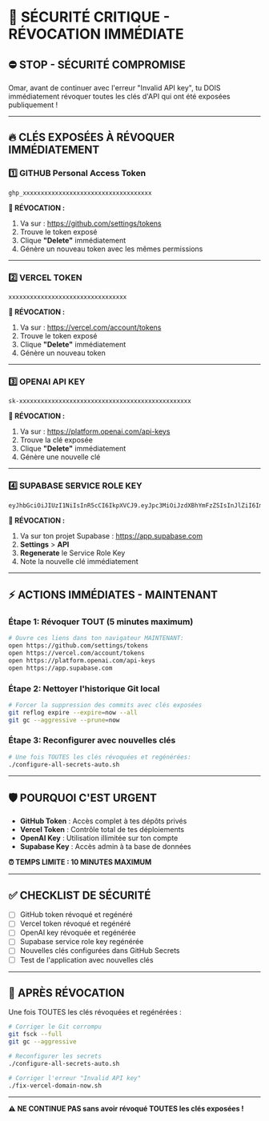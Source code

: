 # 🚨 SÉCURITÉ CRITIQUE - RÉVOCATION IMMÉDIATE

## ⛔ **STOP - SÉCURITÉ COMPROMISE**

Omar, avant de continuer avec l'erreur "Invalid API key", tu DOIS immédiatement révoquer toutes les clés d'API qui ont été exposées publiquement !

---

## 🔥 **CLÉS EXPOSÉES À RÉVOQUER IMMÉDIATEMENT**

### 1️⃣ **GITHUB Personal Access Token**
```
ghp_xxxxxxxxxxxxxxxxxxxxxxxxxxxxxxxxxxxx
```

**🔧 RÉVOCATION :**
1. Va sur : https://github.com/settings/tokens
2. Trouve le token exposé
3. Clique **"Delete"** immédiatement
4. Génère un nouveau token avec les mêmes permissions

---

### 2️⃣ **VERCEL TOKEN**
```
xxxxxxxxxxxxxxxxxxxxxxxxxxxxxxxxx
```

**🔧 RÉVOCATION :**
1. Va sur : https://vercel.com/account/tokens
2. Trouve le token exposé
3. Clique **"Delete"** immédiatement
4. Génère un nouveau token

---

### 3️⃣ **OPENAI API KEY**
```
sk-xxxxxxxxxxxxxxxxxxxxxxxxxxxxxxxxxxxxxxxxxxxxxxxx
```

**🔧 RÉVOCATION :**
1. Va sur : https://platform.openai.com/api-keys
2. Trouve la clé exposée
3. Clique **"Delete"** immédiatement
4. Génère une nouvelle clé

---

### 4️⃣ **SUPABASE SERVICE ROLE KEY**
```
eyJhbGciOiJIUzI1NiIsInR5cCI6IkpXVCJ9.eyJpc3MiOiJzdXBhYmFzZSIsInJlZiI6ImFiY2QxMjM0IiByEWERQW...
```

**🔧 RÉVOCATION :**
1. Va sur ton projet Supabase : https://app.supabase.com
2. **Settings** > **API**
3. **Regenerate** le Service Role Key
4. Note la nouvelle clé immédiatement

---

## ⚡ **ACTIONS IMMÉDIATES - MAINTENANT**

### **Étape 1: Révoquer TOUT (5 minutes maximum)**
```bash
# Ouvre ces liens dans ton navigateur MAINTENANT:
open https://github.com/settings/tokens
open https://vercel.com/account/tokens  
open https://platform.openai.com/api-keys
open https://app.supabase.com
```

### **Étape 2: Nettoyer l'historique Git local**
```bash
# Forcer la suppression des commits avec clés exposées
git reflog expire --expire=now --all
git gc --aggressive --prune=now
```

### **Étape 3: Reconfigurer avec nouvelles clés**
```bash
# Une fois TOUTES les clés révoquées et regénérées:
./configure-all-secrets-auto.sh
```

---

## 🛡️ **POURQUOI C'EST URGENT**

- **GitHub Token** : Accès complet à tes dépôts privés
- **Vercel Token** : Contrôle total de tes déploiements
- **OpenAI Key** : Utilisation illimitée sur ton compte
- **Supabase Key** : Accès admin à ta base de données

**⏰ TEMPS LIMITE : 10 MINUTES MAXIMUM**

---

## ✅ **CHECKLIST DE SÉCURITÉ**

- [ ] GitHub token révoqué et regénéré
- [ ] Vercel token révoqué et regénéré
- [ ] OpenAI key révoquée et regénérée
- [ ] Supabase service role key regénérée
- [ ] Nouvelles clés configurées dans GitHub Secrets
- [ ] Test de l'application avec nouvelles clés

---

## 🚀 **APRÈS RÉVOCATION**

Une fois TOUTES les clés révoquées et regénérées :

```bash
# Corriger le Git corrompu
git fsck --full
git gc --aggressive

# Reconfigurer les secrets
./configure-all-secrets-auto.sh

# Corriger l'erreur "Invalid API key"
./fix-vercel-domain-now.sh
```

---

**⚠️ NE CONTINUE PAS sans avoir révoqué TOUTES les clés exposées !**